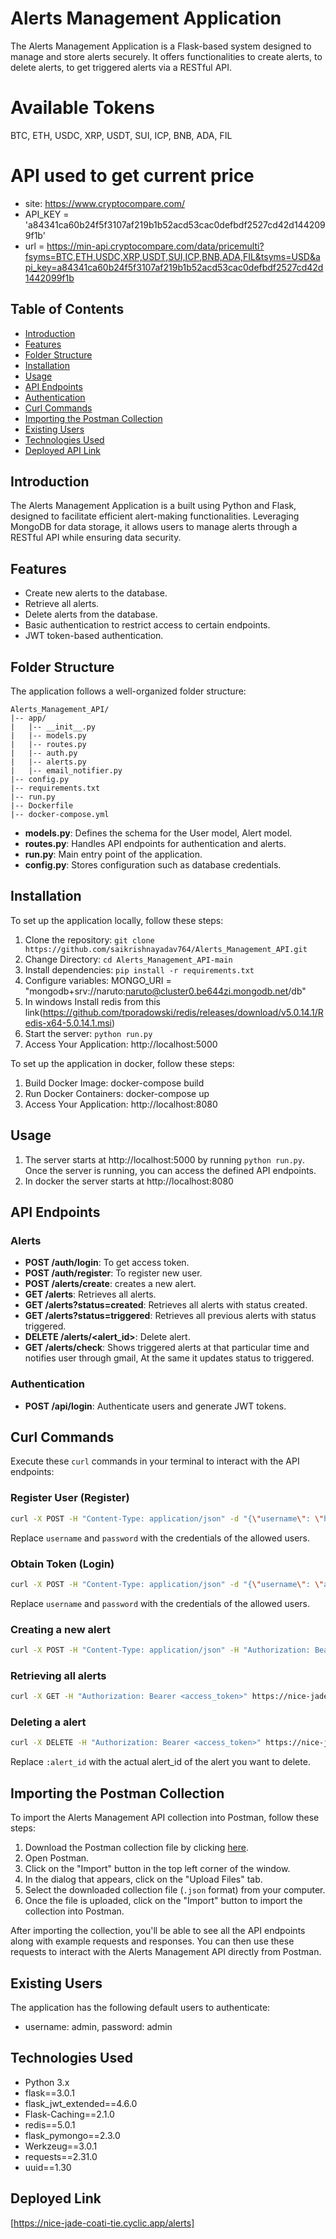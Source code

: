 # Alerts Management Application

The Alerts Management Application is a Flask-based system designed to manage and store alerts securely. It offers functionalities to create alerts, to delete alerts, to get triggered alerts via a RESTful API.

# Available Tokens

BTC, ETH, USDC, XRP, USDT, SUI, ICP, BNB, ADA, FIL

# API used to get current price

- site: https://www.cryptocompare.com/
- API_KEY = 'a84341ca60b24f5f3107af219b1b52acd53cac0defbdf2527cd42d1442099f1b'
- url = https://min-api.cryptocompare.com/data/pricemulti?fsyms=BTC,ETH,USDC,XRP,USDT,SUI,ICP,BNB,ADA,FIL&tsyms=USD&api_key=a84341ca60b24f5f3107af219b1b52acd53cac0defbdf2527cd42d1442099f1b

## Table of Contents

- [Introduction](#introduction)
- [Features](#features)
- [Folder Structure](#folder-structure)
- [Installation](#installation)
- [Usage](#usage)
- [API Endpoints](#api-endpoints)
- [Authentication](#authentication)
- [Curl Commands](#curl-commands)
- [Importing the Postman Collection](#Importing-the-Postman-Collection)
- [Existing Users](#Existing-users)
- [Technologies Used](#technologies-used)
- [Deployed API Link](#Deployed-Link)

## Introduction

The Alerts Management Application is a built using Python and Flask, designed to facilitate efficient alert-making functionalities. Leveraging MongoDB for data storage, it allows users to manage alerts through a RESTful API while ensuring data security.

## Features

- Create new alerts to the database.
- Retrieve all alerts.
- Delete alerts from the database.
- Basic authentication to restrict access to certain endpoints.
- JWT token-based authentication.

## Folder Structure

The application follows a well-organized folder structure:

```
Alerts_Management_API/
|-- app/
|   |-- __init__.py
|   |-- models.py
|   |-- routes.py
|   |-- auth.py
|   |-- alerts.py
|   |-- email_notifier.py
|-- config.py
|-- requirements.txt
|-- run.py
|-- Dockerfile
|-- docker-compose.yml

```

- **models.py**: Defines the schema for the User model, Alert model.
- **routes.py**: Handles API endpoints for authentication and alerts.
- **run.py**: Main entry point of the application.
- **config.py**: Stores configuration such as database credentials.

## Installation

To set up the application locally, follow these steps:

1. Clone the repository: `git clone https://github.com/saikrishnayadav764/Alerts_Management_API.git`
2. Change Directory: `cd Alerts_Management_API-main`
3. Install dependencies: `pip install -r requirements.txt`
4. Configure variables: MONGO_URI = "mongodb+srv://naruto:naruto@cluster0.be644zi.mongodb.net/db"
5. In windows Install redis from this link(https://github.com/tporadowski/redis/releases/download/v5.0.14.1/Redis-x64-5.0.14.1.msi)
6. Start the server: `python run.py`
7. Access Your Application: http://localhost:5000

To set up the application in docker, follow these steps:
1. Build Docker Image: docker-compose build
2. Run Docker Containers: docker-compose up
3. Access Your Application: http://localhost:8080


## Usage

1. The server starts at http://localhost:5000 by running `python run.py`. Once the server is running, you can access the defined API endpoints.
2. In docker the server starts at http://localhost:8080


## API Endpoints

### Alerts

- **POST /auth/login**: To get access token.
- **POST /auth/register**: To register new user.
- **POST /alerts/create**: creates a new alert.
- **GET /alerts**: Retrieves all alerts.
- **GET /alerts?status=created**: Retrieves all alerts with status created.
- **GET /alerts?status=triggered**: Retrieves all previous alerts with status triggered.
- **DELETE /alerts/<alert_id>**: Delete alert.
- **GET /alerts/check**: Shows triggered alerts at that particular time and notifies user through gmail, At the same it updates status to triggered.


### Authentication

- **POST /api/login**: Authenticate users and generate JWT tokens.

## Curl Commands

Execute these `curl` commands in your terminal to interact with the API endpoints:

### Register User (Register)

```bash
curl -X POST -H "Content-Type: application/json" -d "{\"username\": \"harry\", \"password\": \"harry\", \"email\": \"harry@gmail.com\"}" https://nice-jade-coati-tie.cyclic.app/auth/register
```

Replace `username` and `password` with the credentials of the allowed users.

### Obtain Token (Login)

```bash
curl -X POST -H "Content-Type: application/json" -d "{\"username\": \"admin\", \"password\": \"admin\"}" https://nice-jade-coati-tie.cyclic.app/auth/login
```

Replace `username` and `password` with the credentials of the allowed users.

### Creating a new alert

```bash
curl -X POST -H "Content-Type: application/json" -H "Authorization: Bearer <access_token>" -d "{\"target_price\": \"3000\", \"crypto_symbol\": \"ETH\"}" https://nice-jade-coati-tie.cyclic.app/alerts/create
```

### Retrieving all alerts

```bash
curl -X GET -H "Authorization: Bearer <access_token>" https://nice-jade-coati-tie.cyclic.app/alerts/
```


### Deleting a alert

```bash
curl -X DELETE -H "Authorization: Bearer <access_token>" https://nice-jade-coati-tie.cyclic.app/alerts/:alert_id
```

Replace `:alert_id` with the actual alert_id of the alert you want to delete.

## Importing the Postman Collection

To import the Alerts Management API collection into Postman, follow these steps:

1. Download the Postman collection file by clicking [here](https://github.com/saikrishnayadav764/Alerts_Management_API/blob/main/Alerts.postman_collection.json).
2. Open Postman.
3. Click on the "Import" button in the top left corner of the window.
4. In the dialog that appears, click on the "Upload Files" tab.
5. Select the downloaded collection file (`.json` format) from your computer.
6. Once the file is uploaded, click on the "Import" button to import the collection into Postman.

After importing the collection, you'll be able to see all the API endpoints along with example requests and responses. You can then use these requests to interact with the Alerts Management API directly from Postman.

## Existing Users

The application has the following default users to authenticate:

- username: admin, password: admin

## Technologies Used

- Python 3.x
- flask==3.0.1
- flask_jwt_extended==4.6.0
- Flask-Caching==2.1.0
- redis==5.0.1
- flask_pymongo==2.3.0
- Werkzeug==3.0.1
- requests==2.31.0
- uuid==1.30


## Deployed Link

[https://nice-jade-coati-tie.cyclic.app/alerts]

